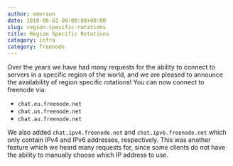 ```yaml
---
author: emerson
date: 2018-06-01 00:00:00+00:00
slug: region-specific-rotations
title: Region Specific Rotations
category: infra
category: freenode
---
```


Over the years we have had many requests for the ability to connect to servers
in a specific region of the world, and we are pleased to announce the
availability of region specific rotations! You can now connect to freenode via:

* `chat.eu.freenode.net`
* `chat.us.freenode.net`
* `chat.au.freenode.net`

We also added `chat.ipv4.freenode.net` and `chat.ipv6.freenode.net` which only
contain IPv4 and IPv6 addresses, respectively. This was another feature which we
heard many requests for, since some clients do not have the ability to manually
choose which IP address to use.
